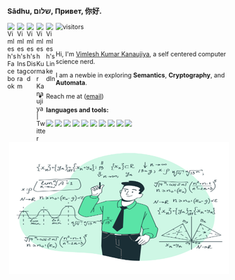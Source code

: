 ### Sādhu, שלום, Привет, 你好.
<a href="https://www.facebook.com/boffin.kanaujiya/">
  <img align="left" alt="Vimlesh's Facebook" width="22px" src="https://upload.wikimedia.org/wikipedia/commons/b/b8/2021_Facebook_icon.svg" />
</a>
<a href="https://www.instagram.com/boffin_kanaujiya/">
  <img align="left" alt="Vimlesh's Instagram" width="22px" src="https://upload.wikimedia.org/wikipedia/commons/9/95/Instagram_logo_2022.svg" />
</a>
<a href="https://discord.gg/jpu9cR4X">
  <img align="left" alt="Vimlesh's Discord" width="22px" src="https://upload.wikimedia.org/wikipedia/commons/4/4b/Discord-logo-blurple.png" />
</a>
<a href="https://twitter.com/kanaujiya369">
  <img align="left" alt="Vimlesh Kumar Kanaujiya | Twitter" width="22px" src="https://upload.wikimedia.org/wikipedia/commons/4/4f/Twitter-logo.svg" />
</a>
<a href="https://www.linkedin.com/in/kanaujiyavimleshkumar/">
  <img align="left" alt="Vimlesh's LinkedIn" width="22px" src="https://upload.wikimedia.org/wikipedia/commons/c/ca/LinkedIn_logo_initials.png" />
</a>

![visitors](https://visitor-badge.glitch.me/badge?page_id=vimleshkumarkanaujiya)

<br />

Hi, I'm [Vimlesh Kumar Kanaujiya](https://vimleshkumarkanaujiya.github.io/vimleshkumarkanaujiya/), a self centered computer science nerd.

I am a newbie in exploring <b>Semantics</b>, <b>Cryptography</b>, and <b>Automata</b>.


  <img align="right" alt="Math-SVG" src="math.svg" width="500" height="300" />
  
- Reach me at ([email](mailto:kanaujiyavimlesh6@gmail.com))


**languages and tools:**  

<span><img height="20" src="https://upload.wikimedia.org/wikipedia/commons/1/18/ISO_C%2B%2B_Logo.svg"></span>
<span><img height="20" src="https://upload.wikimedia.org/wikipedia/commons/9/99/Unofficial_JavaScript_logo_2.svg"></span>
<span><img height="20" src="https://upload.wikimedia.org/wikipedia/commons/a/a7/React-icon.svg"></span>
<span><img height="20" src="https://upload.wikimedia.org/wikipedia/commons/c/c3/Python-logo-notext.svg"></span>
<span><img height="20" src="https://upload.wikimedia.org/wikipedia/commons/6/61/HTML5_logo_and_wordmark.svg"></span>
<span><img height="20" src="https://upload.wikimedia.org/wikipedia/commons/2/2d/Extensible_Markup_Language_%28XML%29_logo.svg"></span>
<span><img height="20" src="https://upload.wikimedia.org/wikipedia/commons/1/17/GraphQL_Logo.svg"></span>
<span><img height="20" src="https://upload.wikimedia.org/wikipedia/commons/9/93/Amazon_Web_Services_Logo.svg"></span>
<span><img height="20" src="https://upload.wikimedia.org/wikipedia/commons/9/9a/Visual_Studio_Code_1.35_icon.svg"></span>
<span><img height="20" src="https://upload.wikimedia.org/wikipedia/commons/d/d5/Rust_programming_language_black_logo.svg"></span>
